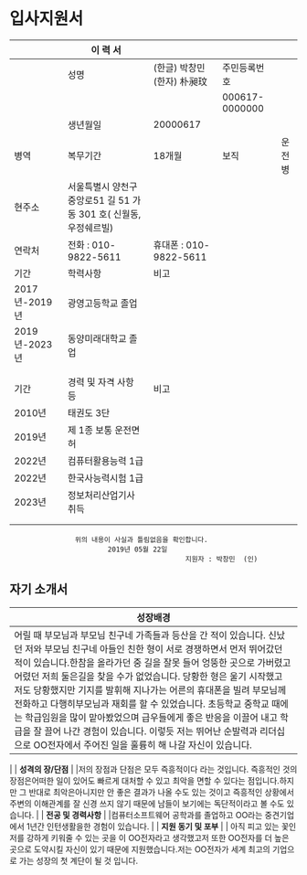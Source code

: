# 입사지원서


|                | 이 력 서 |  |  |                           |
|----------------|---------------------------------------------------------------------|-----------------------------|----------------|---------------------------|
|  | 성명 | (한글) 박창민 (한자) 朴昶玟 | 주민등록번호 |  |
|  |  |  | 000617-0000000 |  |
|  | 생년월일 | 20000617 |  |  |
| 병역 | 복무기간 | 18개월 | 보직 | 운전병 |
| 현주소 | 서울특별시 양천구 중앙로51 길 51  가동 301 호( 신월동,  우정쉐르빌) |  |  |  |
| 연락처 | 전화 : 010-9822-5611 | 휴대폰 :     010-9822-5611 |  |  |
| 기간 | 학력사항 | 비고 |  |  |
| 2017년-2019년 | 광영고등학교 졸업 |  |  |  |
| 2019년-2023년 | 동양미래대학교 졸업 |  |  |  |
|  |  |  |  |  |
|  |  |  |  |  |
| 기간 | 경력 및 자격 사항 등 | 비고 |  |  |
| 2010년 | 태권도 3단 |  |  |  |
| 2019년 | 제 1종 보통 운전면허 |  |  |  |
| 2022년 | 컴퓨터활용능력 1급 |  |  |  |
| 2022년 | 한국사능력시험 1급 |  |  |  |
| 2023년 | 정보처리산업기사 취득 |  |  |  |
|  |  |  |  |  |
|  |  |  |  |  |
                    위의 내용이 사실과 틀림없음을 확인합니다.
                            2019년 05월 22일
                                               지원자 : 박창민  (인) 

## **자기 소개서**
| **성장배경** |
|---------------------|
|어릴 때 부모님과 부모님 친구네 가족들과 등산을 간 적이 있습니다. 신났던 저와 부모님 친구네 아들인 친한 형이 서로 경쟁하면서 먼저 뛰어갔던 적이 있습니다.한참을 올라가던 중 길을 잘못 들어 엉뚱한 곳으로 가버렸고 어렸던 저희 둘은길을 찾을 수가 없었습니다. 당황한 형은 울기 시작했고 저도 당황했지만 기지를 발휘해 지나가는 어른의 휴대폰을 빌려 부모님께 전화하고 다행히부모님과 재회를 할 수 있었습니다. 초등학교 중학교 때에는 학급임원을 많이 맡아봤었으며 급우들에게 좋은 반응을 이끌어 내고 학급을 잘 끌어 나간 경험이 있습니다. 이렇듯 저는 뛰어난 순발력과 리더십으로 OO전자에서 주어진 일을 훌륭히 해 나갈 자신이 있습니다.
  |
| **성격의 장/단점** |
|저의 장점과 단점은 모두 즉흥적이다 라는 것입니다. 즉흥적인 것의 장점은어떠한 일이 있어도 빠르게 대처할 수 있고 최악을 면할 수 있다는 점입니다.하지만 그 반대로 최악은아니지만 안 좋은 결과가 나올 수도 있는 것이고 즉흥적인 상황에서 주변의 이해관계를 잘 신경 쓰지 않기 때문에 남들이 보기에는 독단적이라고 볼 수도 있습니다.
  |
| **전공 및 경력사항** |
|컴퓨터소프트웨어 공학과를 졸업하고 OO라는 중견기업에서 1년간 인턴생활을한 경험이 있습니다.
  |
| **지원 동기 및 포부** |
| 아직 피고 있는 꽃인 저를 강하게 키워줄 수 있는 곳을 이 OO전자라고 생각했고저 또한 OO전자를 더 높은 곳으로 도약시킬 자신이 있기 때문에 지원했습니다.저는 OO전자가 세계 최고의 기업으로 가는 성장의 첫 계단이 될 것 입니다.
